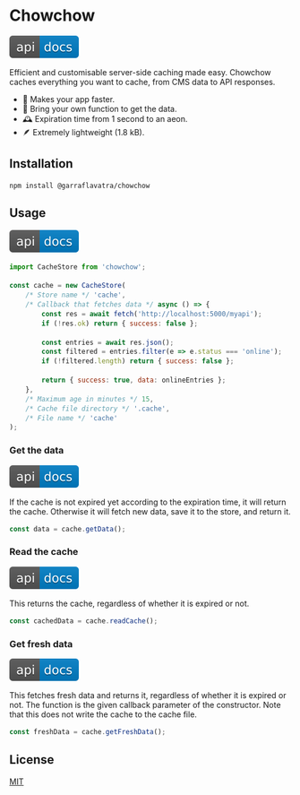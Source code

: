 # Chowchow

[![API docs](.github/api.svg)](https://garraflavatra.github.io/chowchow/)

Efficient and customisable server-side caching made easy. Chowchow caches everything you want to cache, from CMS data to API responses.

- 🚀 Makes your app faster.
- 💼 Bring your own function to get the data.
- 🕰 Expiration time from 1 second to an aeon.
- 🪶 Extremely lightweight (1.8 kB).

## Installation

```shell
npm install @garraflavatra/chowchow
```

## Usage

[![API docs](.github/api.svg)](https://garraflavatra.github.io/chowchow/classes/CacheStore.html)

```js
import CacheStore from 'chowchow';

const cache = new CacheStore(
	/* Store name */ 'cache',
	/* Callback that fetches data */ async () => {
		const res = await fetch('http://localhost:5000/myapi');
		if (!res.ok) return { success: false };

		const entries = await res.json();
		const filtered = entries.filter(e => e.status === 'online');
		if (!filtered.length) return { success: false };

		return { success: true, data: onlineEntries };
	},
	/* Maximum age in minutes */ 15,
	/* Cache file directory */ '.cache',
	/* File name */ 'cache'
);
```

### Get the data

[![API docs](.github/api.svg)](https://garraflavatra.github.io/chowchow/classes/CacheStore.html)

If the cache is not expired yet according to the expiration time, it will return the cache. Otherwise it will fetch new data, save it to the store, and return it.

```js
const data = cache.getData();
```

### Read the cache

[![API docs](.github/api.svg)](https://garraflavatra.github.io/chowchow/classes/CacheStore.html#readCache)

This returns the cache, regardless of whether it is expired or not.

```js
const cachedData = cache.readCache();
```

### Get fresh data

[![API docs](.github/api.svg)](https://garraflavatra.github.io/chowchow/classes/CacheStore.html#getFreshData)

This fetches fresh data and returns it, regardless of whether it is expired or not. The function is the given callback parameter of the constructor. Note that this does not write the cache to the cache file.

```js
const freshData = cache.getFreshData();
```

## License

[MIT](LICENSE.md)
